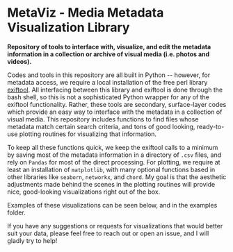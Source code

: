 # MetaViz - Media Metadata Visualization Library

**Repository of tools to interface with, visualize, and edit the metadata information in a collection or archive of visual media (i.e. photos and videos).**

Codes and tools in this repository are all built in Python -- however, for metadata access, we require a local installation of the free perl library [exiftool](https://exiftool.org/). All interfacing between this library and exiftool is done through the bash shell, so this is not a sophisticated Python wrapper for any of the exiftool functionality. Rather, these tools are secondary, surface-layer codes which provide an easy way to interface with the metadata in a collection of visual media. This repository includes functions to find files whose metadata match certain search criteria, and tons of good looking, ready-to-use plotting routines for visualizing that information.

To keep all these functions quick, we keep the exiftool calls to a minimum by saving most of the metadata information in a directory of `.csv` files, and rely on `Pandas` for most of the direct processing. For plotting, we require at least an installation of `matplotlib`, with many optional functions based in other libraries like `seaborn`, `networkx`, and `chord`. My goal is that the aesthetic adjustments made behind the scenes in the plotting routines will provide nice, good-looking visualizations right out of the box.

Examples of these visualizations can be seen below, and in the examples folder.

If you have any suggestions or requests for visualizations that would better suit your data, please feel free to reach out or open an issue, and I will gladly try to help!
